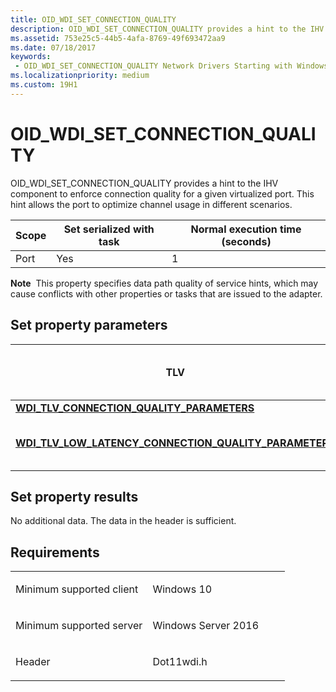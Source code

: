 ```yaml
---
title: OID_WDI_SET_CONNECTION_QUALITY
description: OID_WDI_SET_CONNECTION_QUALITY provides a hint to the IHV component to enforce connection quality for a given virtualized port. This hint allows the port to optimize channel usage in different scenarios.
ms.assetid: 753e25c5-44b5-4afa-8769-49f693472aa9
ms.date: 07/18/2017
keywords:
 - OID_WDI_SET_CONNECTION_QUALITY Network Drivers Starting with Windows Vista
ms.localizationpriority: medium
ms.custom: 19H1
---
```


# OID\_WDI\_SET\_CONNECTION\_QUALITY


OID\_WDI\_SET\_CONNECTION\_QUALITY provides a hint to the IHV component to enforce connection quality for a given virtualized port. This hint allows the port to optimize channel usage in different scenarios.

| Scope | Set serialized with task | Normal execution time (seconds) |
|-------|--------------------------|---------------------------------|
| Port  | Yes                      | 1                               |

 

**Note**  This property specifies data path quality of service hints, which may cause conflicts with other properties or tasks that are issued to the adapter.

 

## Set property parameters


| TLV                                                                                                                       | Multiple TLV instances allowed | Optional | Description                                                                                                                                                                                    |
|---------------------------------------------------------------------------------------------------------------------------|--------------------------------|----------|------------------------------------------------------------------------------------------------------------------------------------------------------------------------------------------------|
| [**WDI\_TLV\_CONNECTION\_QUALITY\_PARAMETERS**](https://docs.microsoft.com/windows-hardware/drivers/network/wdi-tlv-connection-quality-parameters)                           |                                |          | The desired Wi-Fi connection quality hint.                                                                                                                                                     |
| [**WDI\_TLV\_LOW\_LATENCY\_CONNECTION\_QUALITY\_PARAMETERS**](https://docs.microsoft.com/windows-hardware/drivers/network/wdi-tlv-low-latency-connection-quality-parameters) |                                | X        | The behavior for low latency connection quality. This is only required if the connection quality is set to [**WDI\_CONNECTION\_QUALITY\_LOW\_LATENCY**](https://docs.microsoft.com/windows-hardware/drivers/ddi/wditypes/ne-wditypes-_wdi_connection_quality_hint). |

 

## Set property results


No additional data. The data in the header is sufficient.

Requirements
------------

<table>
<colgroup>
<col width="50%" />
<col width="50%" />
</colgroup>
<tbody>
<tr class="odd">
<td><p>Minimum supported client</p></td>
<td><p>Windows 10</p></td>
</tr>
<tr class="even">
<td><p>Minimum supported server</p></td>
<td><p>Windows Server 2016</p></td>
</tr>
<tr class="odd">
<td><p>Header</p></td>
<td>Dot11wdi.h</td>
</tr>
</tbody>
</table>

 

 




